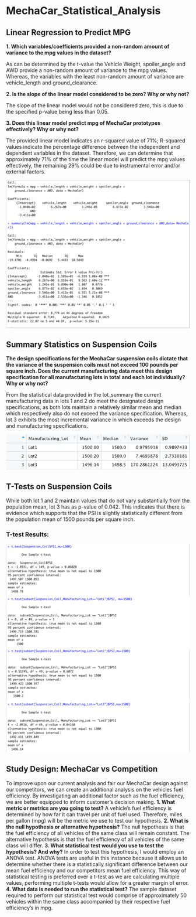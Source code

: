 # MechaCar_Statistical_Analysis

## Linear Regression to Predict MPG

**1.	Which variables/coefficients provided a non-random amount of variance to the mpg values in the dataset?**

As can be determined by the t-value the Vehicle Weight, spoiler_angle and AWD provide a non-random amount of variance to the mpg values. Whereas, the           variables with the least non-random amount of variance are vehicle_length and ground_clearance. 
    
**2.	Is the slope of the linear model considered to be zero? Why or why not?**

The slope of the linear model would not be considered zero, this is due to the specified p-value being less than 0.05. 
    
**3.	Does this linear model predict mpg of MechaCar prototypes effectively? Why or why not?**

The provided linear model indicates an r-squared value of 71%; R-squared values indicate the percentage difference between the independent and dependent         variables in the dataset. Therefore, we can determine that approximately 71% of the time the linear model will predict the mpg values effectively, the remaining     29% could be due to instrumental error and/or external factors.  

![Linear_Regression:](./Resources/Linear_Regression.png)

## Summary Statistics on Suspension Coils

**The design specifications for the MechaCar suspension coils dictate that the variance of the suspension coils must not exceed 100 pounds per square inch. Does the current manufacturing data meet this design specification for all manufacturing lots in total and each lot individually? Why or why not?**

From the statistical data provided in the lot_summary the current manufacturing data in lots 1 and 2 do meet the designated design specifications, as both lots maintain a relatively similar mean and median which respectively also do not exceed the variance specification. Whereas, lot 3 exhibits the most incremental variance in which exceeds the design and manufacturing specifications. 

![lot_summary:](./Resources/lot_summary.png)

## T-Tests on Suspension Coils
While both lot 1 and 2 maintain values that do not vary substantially from the population mean, lot 3 has as p-value of 0.042. This indicates that there is evidence which supports that the PSI is slightly statistically different from the population mean of 1500 pounds per square inch. 

 ### T-test Results: 
 
![t_test_total:](./Resources/t_test_total.png) 
![t_test_lot1:](./Resources/t_test_lot1.png) 
![t_test_lot2:](./Resources/t_test_lot2.png) 
![t_test_lot3:](./Resources/t_test_lot3.png) 

## Study Design: MechaCar vs Competition
To improve upon our current analysis and fair our MechaCar design against our competitors, we can create an additional analysis on the vehicles fuel efficiency. By investigating an additional factor such as the fuel efficiency, we are better equipped to inform customer’s decision making. 
**1.	What metric or metrics are you going to test?**
A vehicle’s fuel efficiency is determined by how far it can travel per unit of fuel used. Therefore, miles per gallon (mpg) will be the metric we use to test our hypothesis. 
**2.	What is the null hypothesis or alternative hypothesis?**
The null hypothesis is that the fuel efficiency of all vehicles of the same class will remain constant. The alternative hypothesis is that the fuel efficiency of all vehicles of the same class will differ. 
**3.	What statistical test would you use to test the hypothesis? And why?**
In order to test this hypothesis, I would employ an ANOVA test. ANOVA tests are useful in this instance because it allows us to determine whether there is a statistically significant difference between our mean fuel efficiency and our competitors mean fuel efficiency. This way of statistical testing is preferred over a t-test as we are calculating multiple values, performing multiple t-tests would allow for a greater margin of error. 
**4.	What data is needed to run the statistical test?**
The sample dataset required to perform our statistical test would comprise of approximately 50 vehicles within the same class accompanied by their respective fuel efficiency’s in mpg. 
